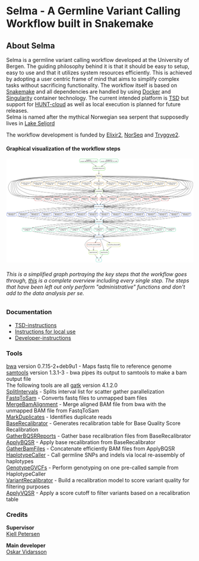# Selma - A Germline Variant Calling Workflow built in Snakemake  

## About Selma
Selma is a germline variant calling workflow developed at the University of Bergen. The guiding philosophy behind it is that it should be easy to setup, easy to use and that it utilizes system resources efficiently. This is achieved by adopting a user centric frame of mind that aims to simplify complex tasks without sacrificing functionality. The workflow itself is based on [Snakemake](https://snakemake.readthedocs.io/en/stable/) and all dependencies are handled by using [Docker](https://www.docker.com/) and [Singularity](https://singularity.lbl.gov/) container technology. The current intended platform is [TSD](https://www.uio.no/tjenester/it/forskning/sensitiv/) but support for [HUNT-cloud](https://www.ntnu.edu/mh/huntcloud) as well as local execution is planned for future releases.  
Selma is named after the mythical Norwegian sea serpent that supposedly lives in [Lake Seljord](https://en.wikipedia.org/wiki/Selma_(lake_monster))

The workflow development is funded by [Elixir2](https://elixir-europe.org/), [NorSeq](https://www.norseq.org/) and [Tryggve2](https://neic.no/tryggve/). 

#### Graphical visualization of the workflow steps
![Graphical visualization of the workflow steps](https://raw.githubusercontent.com/elixir-no-nels/Selma/master/.simplifieddag.png)
###### This is a simplified graph portraying the key steps that the workflow goes through, [this](https://raw.githubusercontent.com/elixir-no-nels/Selma/master/.completedag.png) is a complete overview including every single step. The steps that have been left out only perform "administrative" functions and don't add to the data analysis per se.

### Documentation
* [TSD-instructions](https://github.com/elixir-no-nels/Selma/blob/master/docs/TSD-instructions.md)  
* [Instructions for local use](https://github.com/elixir-no-nels/Selma/blob/master/docs/instructions-for-local-use.md)  
* [Developer-instructions](https://github.com/elixir-no-nels/Selma/blob/master/docs/developer-instructions.md)  

### Tools
[bwa](http://bio-bwa.sourceforge.net/bwa.shtml) version 0.7.15-2+deb9u1 - Maps fastq file to reference genome  
[samtools](http://www.htslib.org/doc/samtools.html) version 1.3.1-3 - bwa pipes its output to samtools to make a bam output file  
The following tools are all [gatk](https://software.broadinstitute.org/gatk/documentation/tooldocs/4.1.2.0/) version 4.1.2.0  
[SplitIntervals](https://software.broadinstitute.org/gatk/documentation/tooldocs/4.1.2.0/org_broadinstitute_hellbender_tools_walkers_SplitIntervals.php) - Splits interval list for scatter gather parallelization  
[FastqToSam](https://software.broadinstitute.org/gatk/documentation/tooldocs/4.1.2.0/picard_sam_FastqToSam.php) - Converts fastq files to unmapped bam files  
[MergeBamAlignment](https://software.broadinstitute.org/gatk/documentation/tooldocs/4.1.2.0/picard_sam_MergeBamAlignment.php) - Merge aligned BAM file from bwa with the unmapped BAM file from FastqToSam  
[MarkDuplicates](https://software.broadinstitute.org/gatk/documentation/tooldocs/4.1.2.0/picard_sam_markduplicates_MarkDuplicates.php) - Identifies duplicate reads  
[BaseRecalibrator](https://software.broadinstitute.org/gatk/documentation/tooldocs/4.1.2.0/org_broadinstitute_hellbender_tools_walkers_bqsr_BaseRecalibrator.php) - Generates recalibration table for Base Quality Score Recalibration  
[GatherBQSRReports](https://software.broadinstitute.org/gatk/documentation/tooldocs/4.1.2.0/org_broadinstitute_hellbender_tools_walkers_bqsr_GatherBQSRReports.php) - Gather base recalibration files from BaseRecalibrator  
[ApplyBQSR](https://software.broadinstitute.org/gatk/documentation/tooldocs/4.1.2.0/org_broadinstitute_hellbender_tools_walkers_bqsr_ApplyBQSR.php) - Apply base recalibration from BaseRecalibrator  
[GatherBamFiles](https://software.broadinstitute.org/gatk/documentation/tooldocs/4.1.2.0/picard_sam_GatherBamFiles.php) - Concatenate efficiently BAM files from ApplyBQSR  
[HaplotypeCaller](https://software.broadinstitute.org/gatk/documentation/tooldocs/4.1.2.0/org_broadinstitute_hellbender_tools_walkers_haplotypecaller_HaplotypeCaller.php) - Call germline SNPs and indels via local re-assembly of haplotypes  
[GenotypeGVCFs](https://software.broadinstitute.org/gatk/documentation/tooldocs/4.1.2.0/org_broadinstitute_hellbender_tools_walkers_GenotypeGVCFs.php) - Perform genotyping on one pre-called sample from HaplotypeCaller  
[VariantRecalibrator](https://software.broadinstitute.org/gatk/documentation/tooldocs/4.1.2.0/org_broadinstitute_hellbender_tools_walkers_vqsr_VariantRecalibrator.php) - Build a recalibration model to score variant quality for filtering purposes  
[ApplyVQSR](https://software.broadinstitute.org/gatk/documentation/tooldocs/4.1.2.0/org_broadinstitute_hellbender_tools_walkers_vqsr_ApplyVQSR.php) -  Apply a score cutoff to filter variants based on a recalibration table


### Credits  
**Supervisor**  
[Kjell Petersen](mailto:kjell.petersen@uib.no)

**Main developer**  
[Oskar Vidarsson](mailto:oskar.vidarsson@uib.no)
